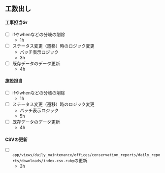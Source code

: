 ## 工数出し
#### 工事担当Gr 
- [ ] ifやwhenなどの分岐の削除
	- 1h
- [ ] ステータス変更（遷移）時のロジック変更
	- バッチ表示ロジック
	- 3h
- [ ] 既存データのデータ更新
	- 4h
#### 施設担当
- [ ] ifやwhenなどの分岐の削除
	- 1h
- [ ] ステータス変更（遷移）時のロジック変更
	- バッチ表示ロジック
	- 5h
- [ ] 既存データのデータ更新
	- 4h
#### CSVの更新
- [ ] `app/views/daily_maintenance/offices/conservation_reports/daily_reports/downloads/index.csv.ruby`の更新
	- 3h

